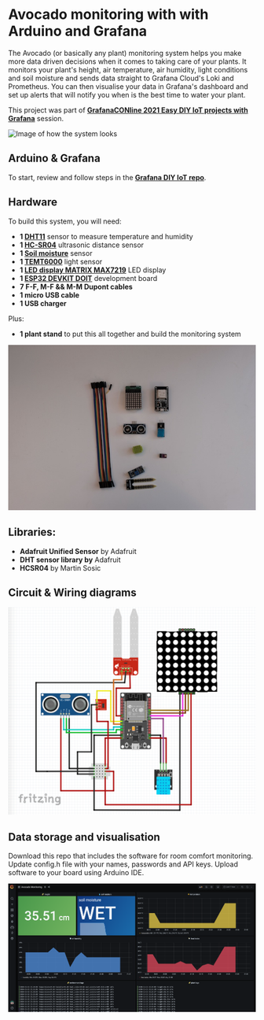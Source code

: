 # Avocado monitoring with with Arduino and Grafana

The Avocado (or basically any plant) monitoring system helps you make more data driven decisions when it comes to taking care of your plants. It monitors your plant's height, air temperature, air humidity, light conditions and soil moisture and sends data straight to Grafana Cloud's Loki and Prometheus. You can then visualise your data in Grafana's dashboard and set up alerts that will notify you when is the best time to water your plant.

This project was part of **[GrafanaCONline 2021 Easy DIY IoT projects with Grafana](https://grafana.com/go/grafanaconline/2021/diy-iot/)** session.

<img src="imgs/system.jpg" width="700" title="Image of how the system looks">

## Arduino & Grafana

To start, review and follow steps in the **[Grafana DIY IoT repo](https://github.com/grafana/diy-iot)**.

## Hardware

To build this system, you will need:

- **1 [DHT11](https://components101.com/sensors/dht11-temperature-sensor)** sensor to measure temperature and humidity
- **1 [HC-SR04](https://components101.com/sensors/ultrasonic-sensor-working-pinout-datasheet)** ultrasonic distance sensor
- **1 [Soil moisture](https://components101.com/modules/soil-moisture-sensor-module)** sensor
- **1 [TEMT6000](https://learn.sparkfun.com/tutorials/temt6000-ambient-light-sensor-hookup-guide/all)** light sensor
- **1 [LED display MATRIX MAX7219](https://components101.com/displays/8x8-led-matrix-module)** LED display
- **1 [ESP32 DEVKIT DOIT](https://randomnerdtutorials.com/getting-started-with-esp32/)** development board
- **7 F-F, M-F && M-M Dupont cables**
- **1 micro USB cable**
- **1 USB charger**

Plus:
- **1 plant stand** to put this all together and build the monitoring system

![Image of hardware](imgs/setup.jpg)

## Libraries:

- **Adafruit Unified Sensor** by Adafruit
- **DHT sensor library by** Adafruit
- **HCSR04** by Martin Sosic


## Circuit & Wiring diagrams

<img src="imgs/wire_diagram.png" width="700" title="Wire diagram">

## Data storage and visualisation

Download this repo that includes the software for room comfort monitoring. Update config.h file with your names, passwords and API keys. Upload software to your board using Arduino IDE.

![Grafana dashboard](imgs/dashboard.png)


